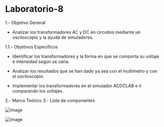 # Laboratorio-8
  1.- Objetivo General
 
   - Analizar los transformadores AC y DC en circuitos mediante un osciloscopio y la ayuda de simuladores.

  1.1.- Objetivos Específicos
 
   - Identificar los transformadores y la forma en que se comporta su voltaje e intensidad según se varia.
   
   - Analizar los resultados que se han dado ya sea con el multímetro y con el osciloscopio.
    
   - Implementar los transformadores en el simulador ACDCLAB e ir comparando los voltajes.
   
   2.- Marco Teórico
   3.- Lista de componentes
   
   ![image](https://user-images.githubusercontent.com/76132461/112553775-1d869400-8d93-11eb-8d54-dd2e3e5cb9d7.png)
   
![image](https://user-images.githubusercontent.com/76132461/112553813-2ecfa080-8d93-11eb-968e-0988dd726ec4.png)
